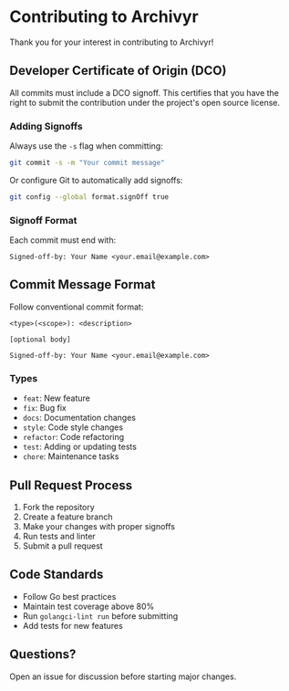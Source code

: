 # Contributing to Archivyr

Thank you for your interest in contributing to Archivyr!

## Developer Certificate of Origin (DCO)

All commits must include a DCO signoff. This certifies that you have the right to submit the contribution under the project's open source license.

### Adding Signoffs

Always use the `-s` flag when committing:

```bash
git commit -s -m "Your commit message"
```

Or configure Git to automatically add signoffs:

```bash
git config --global format.signOff true
```

### Signoff Format

Each commit must end with:

```
Signed-off-by: Your Name <your.email@example.com>
```

## Commit Message Format

Follow conventional commit format:

```
<type>(<scope>): <description>

[optional body]

Signed-off-by: Your Name <your.email@example.com>
```

### Types

- `feat`: New feature
- `fix`: Bug fix
- `docs`: Documentation changes
- `style`: Code style changes
- `refactor`: Code refactoring
- `test`: Adding or updating tests
- `chore`: Maintenance tasks

## Pull Request Process

1. Fork the repository
2. Create a feature branch
3. Make your changes with proper signoffs
4. Run tests and linter
5. Submit a pull request

## Code Standards

- Follow Go best practices
- Maintain test coverage above 80%
- Run `golangci-lint run` before submitting
- Add tests for new features

## Questions?

Open an issue for discussion before starting major changes.
